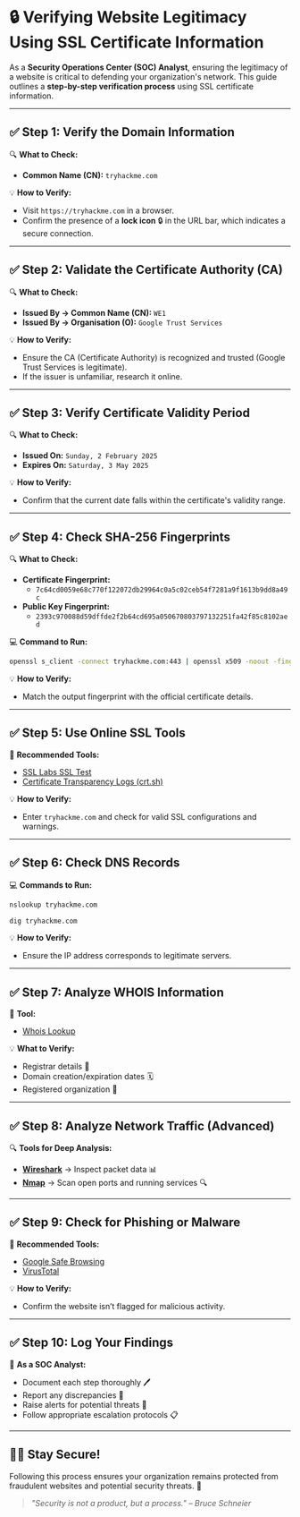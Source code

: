 
# 🔒 Verifying Website Legitimacy Using SSL Certificate Information

As a **Security Operations Center (SOC) Analyst**, ensuring the legitimacy of a website is critical to defending your organization's network. This guide outlines a **step-by-step verification process** using SSL certificate information.

---

## ✅ Step 1: Verify the Domain Information

🔍 **What to Check:**
- **Common Name (CN):** `tryhackme.com`

💡 **How to Verify:**
- Visit `https://tryhackme.com` in a browser.
- Confirm the presence of a **lock icon** 🔒 in the URL bar, which indicates a secure connection.

---

## ✅ Step 2: Validate the Certificate Authority (CA)

🔍 **What to Check:**
- **Issued By → Common Name (CN):** `WE1`
- **Issued By → Organisation (O):** `Google Trust Services`

💡 **How to Verify:**
- Ensure the CA (Certificate Authority) is recognized and trusted (Google Trust Services is legitimate).
- If the issuer is unfamiliar, research it online.

---

## ✅ Step 3: Verify Certificate Validity Period

🔍 **What to Check:**
- **Issued On:** `Sunday, 2 February 2025`
- **Expires On:** `Saturday, 3 May 2025`

💡 **How to Verify:**
- Confirm that the current date falls within the certificate's validity range.

---

## ✅ Step 4: Check SHA-256 Fingerprints

🔍 **What to Check:**
- **Certificate Fingerprint:**
  - `7c64cd0059e68c770f122072db29964c0a5c02ceb54f7281a9f1613b9dd8a49c`
- **Public Key Fingerprint:**
  - `2393c970088d59dffde2f2b64cd695a050670803797132251fa42f85c8102aed`

💻 **Command to Run:**
```bash
openssl s_client -connect tryhackme.com:443 | openssl x509 -noout -fingerprint -sha256
```

💡 **How to Verify:**
- Match the output fingerprint with the official certificate details.

---

## ✅ Step 5: Use Online SSL Tools

🔧 **Recommended Tools:**
- [SSL Labs SSL Test](https://www.ssllabs.com/ssltest/)
- [Certificate Transparency Logs (crt.sh)](https://crt.sh/)

💡 **How to Verify:**
- Enter `tryhackme.com` and check for valid SSL configurations and warnings.

---

## ✅ Step 6: Check DNS Records

💻 **Commands to Run:**
```bash
nslookup tryhackme.com
```
```bash
dig tryhackme.com
```

💡 **How to Verify:**
- Ensure the IP address corresponds to legitimate servers.

---

## ✅ Step 7: Analyze WHOIS Information

🔧 **Tool:**
- [Whois Lookup](https://who.is/)

💡 **What to Verify:**
- Registrar details 📜
- Domain creation/expiration dates 🗓️
- Registered organization 🏢

---

## ✅ Step 8: Analyze Network Traffic (Advanced)

🔍 **Tools for Deep Analysis:**
- **[Wireshark](https://www.wireshark.org/)** → Inspect packet data 📊
- **[Nmap](https://nmap.org/)** → Scan open ports and running services 🔍

---

## ✅ Step 9: Check for Phishing or Malware

🔧 **Recommended Tools:**
- [Google Safe Browsing](https://transparencyreport.google.com/safe-browsing/search)
- [VirusTotal](https://www.virustotal.com/)

💡 **How to Verify:**
- Confirm the website isn’t flagged for malicious activity.

---

## ✅ Step 10: Log Your Findings

📝 **As a SOC Analyst:**
- Document each step thoroughly 🖊️
- Report any discrepancies 🚨
- Raise alerts for potential threats 🔔
- Follow appropriate escalation protocols 📋

---

## 👨‍💻 **Stay Secure!**

Following this process ensures your organization remains protected from fraudulent websites and potential security threats. 🔐

> *"Security is not a product, but a process." – Bruce Schneier*
